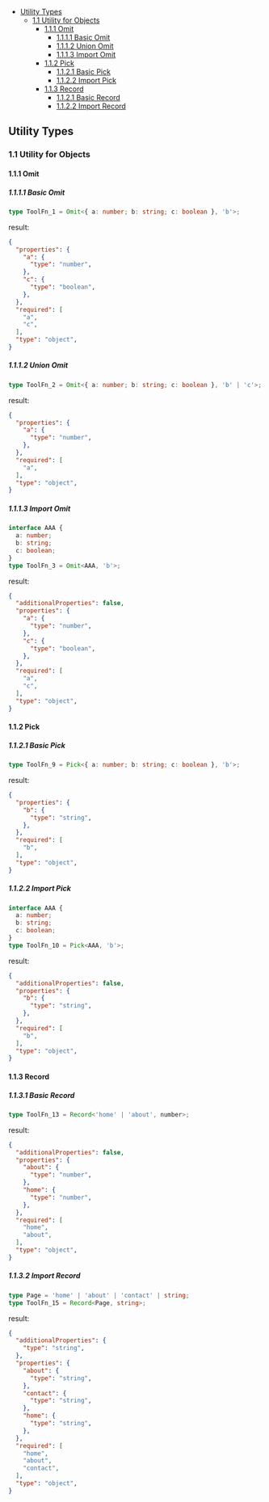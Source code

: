 - [Utility Types](toolFn.md#utility-types)
  - [1.1 Utility for Objects](toolFn.md#11-utility-for-objects)
    - [1.1.1 Omit](toolFn.md#111-omit)
      - [1.1.1.1 Basic Omit](toolFn.md#1111-basic-omit)
      - [1.1.1.2 Union Omit](toolFn.md#1112-union-omit)
      - [1.1.1.3 Import Omit](toolFn.md#1113-import-omit)
    - [1.1.2 Pick](toolFn.md#112-pick)
      - [1.1.2.1 Basic Pick](toolFn.md#1121-basic-pick)
      - [1.1.2.2 Import Pick](toolFn.md#1122-import-pick)
    - [1.1.3 Record](toolFn.md#112-record)
      - [1.1.2.1 Basic Record](toolFn.md#1121-basic-record)
      - [1.1.2.2 Import Record](toolFn.md#1122-import-record)

## Utility Types

### 1.1 Utility for Objects

#### 1.1.1 Omit

##### 1.1.1.1 Basic Omit

```ts
type ToolFn_1 = Omit<{ a: number; b: string; c: boolean }, 'b'>;
```

result:

```json
{
  "properties": {
    "a": {
      "type": "number",
    },
    "c": {
      "type": "boolean",
    },
  },
  "required": [
    "a",
    "c",
  ],
  "type": "object",
}
```

##### 1.1.1.2 Union Omit

```ts
type ToolFn_2 = Omit<{ a: number; b: string; c: boolean }, 'b' | 'c'>;
```

result:

```json
{
  "properties": {
    "a": {
      "type": "number",
    },
  },
  "required": [
    "a",
  ],
  "type": "object",
}
```

##### 1.1.1.3 Import Omit

```ts
interface AAA {
  a: number;
  b: string;
  c: boolean;
}
type ToolFn_3 = Omit<AAA, 'b'>;
```

result:

```json
{
  "additionalProperties": false,
  "properties": {
    "a": {
      "type": "number",
    },
    "c": {
      "type": "boolean",
    },
  },
  "required": [
    "a",
    "c",
  ],
  "type": "object",
}
```

#### 1.1.2 Pick

##### 1.1.2.1 Basic Pick

```ts
type ToolFn_9 = Pick<{ a: number; b: string; c: boolean }, 'b'>;
```

result:

```json
{
  "properties": {
    "b": {
      "type": "string",
    },
  },
  "required": [
    "b",
  ],
  "type": "object",
}
```

##### 1.1.2.2 Import Pick

```ts
interface AAA {
  a: number;
  b: string;
  c: boolean;
}
type ToolFn_10 = Pick<AAA, 'b'>;
```

result:

```json
{
  "additionalProperties": false,
  "properties": {
    "b": {
      "type": "string",
    },
  },
  "required": [
    "b",
  ],
  "type": "object",
}
```

#### 1.1.3 Record

##### 1.1.3.1 Basic Record

```ts
type ToolFn_13 = Record<'home' | 'about', number>;
```

result:

```json
{
  "additionalProperties": false,
  "properties": {
    "about": {
      "type": "number",
    },
    "home": {
      "type": "number",
    },
  },
  "required": [
    "home",
    "about",
  ],
  "type": "object",
}
```

##### 1.1.3.2 Import Record

```ts
type Page = 'home' | 'about' | 'contact' | string;
type ToolFn_15 = Record<Page, string>;
```

result:

```json
{
  "additionalProperties": {
    "type": "string",
  },
  "properties": {
    "about": {
      "type": "string",
    },
    "contact": {
      "type": "string",
    },
    "home": {
      "type": "string",
    },
  },
  "required": [
    "home",
    "about",
    "contact",
  ],
  "type": "object",
}
```
